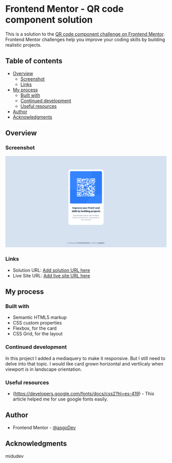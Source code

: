 # Frontend Mentor - QR code component solution

This is a solution to the [QR code component challenge on Frontend Mentor](https://www.frontendmentor.io/challenges/qr-code-component-iux_sIO_H). Frontend Mentor challenges help you improve your coding skills by building realistic projects. 

## Table of contents

- [Overview](#overview)
  - [Screenshot](#screenshot)
  - [Links](#links)
- [My process](#my-process)
  - [Built with](#built-with)
  - [Continued development](#continued-development)
  - [Useful resources](#useful-resources)
- [Author](#author)
- [Acknowledgments](#acknowledgments)



## Overview

### Screenshot

![](./screenshot.png)

### Links

- Solution URL: [Add solution URL here](https://your-solution-url.com)
- Live Site URL: [Add live site URL here](https://your-live-site-url.com)

## My process

### Built with

- Semantic HTML5 markup
- CSS custom properties
- Flexbox, for the card
- CSS Grid, for the layout


### Continued development

In this project I added a mediaquery to make it responsive. But I still need to delve into that topic. I would like card grown horizontal and vertlicaly when viewport is in landscape orientation.

### Useful resources

- (https://developers.google.com/fonts/docs/css2?hl=es-419) - This article helped me for use google fonts easily.

## Author

- Frontend Mentor - [@asgoDev](https://www.frontendmentor.io/profile/AquilesGonzalezDev)

## Acknowledgments

midudev

